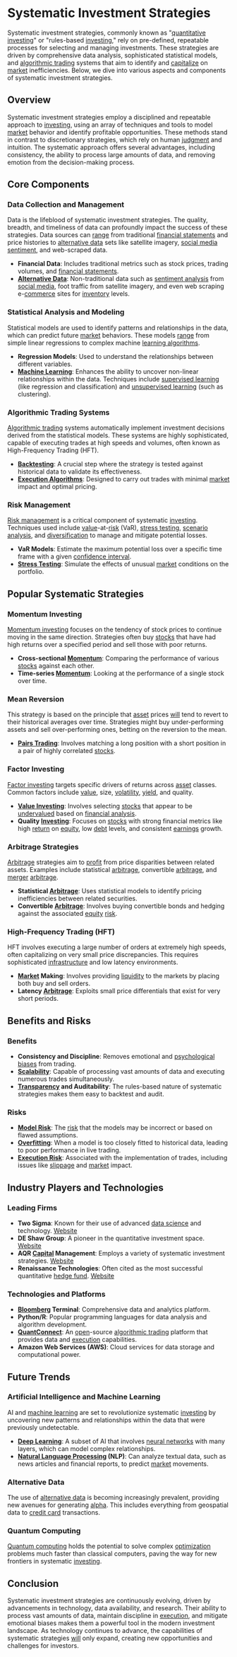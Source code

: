 # Systematic Investment Strategies

Systematic investment strategies, commonly known as "[quantitative investing](../q/quantitative_investing.md)" or "rules-based [investing](../i/investing.md)," rely on pre-defined, repeatable processes for selecting and managing investments. These strategies are driven by comprehensive data analysis, sophisticated statistical models, and [algorithmic trading](../a/algorithmic_trading.md) systems that aim to identify and [capitalize](../c/capitalize.md) on [market](../m/market.md) inefficiencies. Below, we dive into various aspects and components of systematic investment strategies.

## Overview

Systematic investment strategies employ a disciplined and repeatable approach to [investing](../i/investing.md), using an array of techniques and tools to model [market](../m/market.md) behavior and identify profitable opportunities. These methods stand in contrast to discretionary strategies, which rely on human [judgment](../j/judgment.md) and intuition. The systematic approach offers several advantages, including consistency, the ability to process large amounts of data, and removing emotion from the decision-making process.

## Core Components

### Data Collection and Management

Data is the lifeblood of systematic investment strategies. The quality, breadth, and timeliness of data can profoundly impact the success of these strategies. Data sources can [range](../r/range.md) from traditional [financial statements](../f/financial_statements.md) and price histories to [alternative data](../a/alternative_data.md) sets like satellite imagery, [social media sentiment](../s/social_media_sentiment.md), and web-scraped data.

- **Financial Data**: Includes traditional metrics such as stock prices, trading volumes, and [financial statements](../f/financial_statements.md).
- **[Alternative Data](../a/alternative_data.md)**: Non-traditional data such as [sentiment analysis](../s/sentiment_analysis.md) from [social media](../s/social_media.md), foot traffic from satellite imagery, and even web scraping e-[commerce](../c/commerce.md) sites for [inventory](../i/inventory.md) levels.

### Statistical Analysis and Modeling

Statistical models are used to identify patterns and relationships in the data, which can predict future [market](../m/market.md) behaviors. These models [range](../r/range.md) from simple linear regressions to complex machine [learning algorithms](../l/learning_algorithms_in_trading.md).

- **Regression Models**: Used to understand the relationships between different variables.
- **[Machine Learning](../m/machine_learning.md)**: Enhances the ability to uncover non-linear relationships within the data. Techniques include [supervised learning](../s/supervised_learning.md) (like regression and classification) and [unsupervised learning](../u/unsupervised_learning.md) (such as clustering).

### Algorithmic Trading Systems

[Algorithmic trading](../a/algorithmic_trading.md) systems automatically implement investment decisions derived from the statistical models. These systems are highly sophisticated, capable of executing trades at high speeds and volumes, often known as High-Frequency Trading (HFT).

- **[Backtesting](../b/backtesting.md)**: A crucial step where the strategy is tested against historical data to validate its effectiveness.
- **[Execution Algorithms](../e/execution_algorithms.md)**: Designed to carry out trades with minimal [market](../m/market.md) impact and optimal pricing.

### Risk Management

[Risk management](../r/risk_management.md) is a critical component of systematic [investing](../i/investing.md). Techniques used include [value](../v/value.md)-at-[risk](../r/risk.md) (VaR), [stress testing](../s/stress_testing_in_trading.md), [scenario analysis](../s/scenario_analysis.md), and [diversification](../d/diversification.md) to manage and mitigate potential losses.

- **VaR Models**: Estimate the maximum potential loss over a specific time frame with a given [confidence interval](../c/confidence_interval.md).
- **[Stress Testing](../s/stress_testing_in_trading.md)**: Simulate the effects of unusual [market](../m/market.md) conditions on the portfolio.

## Popular Systematic Strategies

### Momentum Investing

[Momentum investing](../m/momentum_investing.md) focuses on the tendency of stock prices to continue moving in the same direction. Strategies often buy [stocks](../s/stock.md) that have had high returns over a specified period and sell those with poor returns.

- **Cross-sectional [Momentum](../m/momentum.md)**: Comparing the performance of various [stocks](../s/stock.md) against each other.
- **Time-series [Momentum](../m/momentum.md)**: Looking at the performance of a single stock over time.

### Mean Reversion

This strategy is based on the principle that [asset](../a/asset.md) prices [will](../w/will.md) tend to revert to their historical averages over time. Strategies might buy under-performing assets and sell over-performing ones, betting on the reversion to the mean.

- **[Pairs Trading](../p/pairs_trading.md)**: Involves matching a long position with a short position in a pair of highly correlated [stocks](../s/stock.md).

### Factor Investing

[Factor investing](../f/factor_investing.md) targets specific drivers of returns across [asset](../a/asset.md) classes. Common factors include [value](../v/value.md), size, [volatility](../v/volatility.md), [yield](../y/yield.md), and quality.

- **[Value Investing](../v/value_investing.md)**: Involves selecting [stocks](../s/stock.md) that appear to be [undervalued](../u/undervalued.md) based on [financial analysis](../f/financial_analysis.md).
- **Quality [Investing](../i/investing.md)**: Focuses on [stocks](../s/stock.md) with strong financial metrics like high [return](../r/return.md) on [equity](../e/equity.md), low [debt](../d/debt.md) levels, and consistent [earnings](../e/earnings.md) growth.

### Arbitrage Strategies

[Arbitrage](../a/arbitrage.md) strategies aim to [profit](../p/profit.md) from price disparities between related assets. Examples include statistical [arbitrage](../a/arbitrage.md), convertible [arbitrage](../a/arbitrage.md), and [merger](../m/merger.md) [arbitrage](../a/arbitrage.md).

- **Statistical [Arbitrage](../a/arbitrage.md)**: Uses statistical models to identify pricing inefficiencies between related securities.
- **Convertible [Arbitrage](../a/arbitrage.md)**: Involves buying convertible bonds and hedging against the associated [equity](../e/equity.md) [risk](../r/risk.md).

### High-Frequency Trading (HFT)

HFT involves executing a large number of orders at extremely high speeds, often capitalizing on very small price discrepancies. This requires sophisticated [infrastructure](../i/infrastructure.md) and low latency environments.

- **[Market](../m/market.md) Making**: Involves providing [liquidity](../l/liquidity.md) to the markets by placing both buy and sell orders.
- **Latency [Arbitrage](../a/arbitrage.md)**: Exploits small price differentials that exist for very short periods.

## Benefits and Risks

### Benefits

- **Consistency and Discipline**: Removes emotional and [psychological biases](../p/psychological_biases_in_trading.md) from trading.
- **[Scalability](../s/scalability.md)**: Capable of processing vast amounts of data and executing numerous trades simultaneously.
- **[Transparency](../t/transparency.md) and Auditability**: The rules-based nature of systematic strategies makes them easy to backtest and audit.

### Risks

- **[Model Risk](../m/model_risk.md)**: The [risk](../r/risk.md) that the models may be incorrect or based on flawed assumptions.
- **[Overfitting](../o/overfitting.md)**: When a model is too closely fitted to historical data, leading to poor performance in live trading.
- **[Execution Risk](../e/execution_risk.md)**: Associated with the implementation of trades, including issues like [slippage](../s/slippage.md) and [market](../m/market.md) impact.

## Industry Players and Technologies

### Leading Firms

- **Two Sigma**: Known for their use of advanced [data science](../d/data_science_in_trading.md) and technology. [Website](https://www.twosigma.com/)
- **DE Shaw Group**: A pioneer in the quantitative investment space. [Website](https://www.deshaw.com/)
- **AQR [Capital](../c/capital.md) Management**: Employs a variety of systematic investment strategies. [Website](https://www.aqr.com/)
- **Renaissance Technologies**: Often cited as the most successful quantitative [hedge fund](../h/hedge_fund.md). [Website](https://www.rentec.com/)

### Technologies and Platforms

- **[Bloomberg](../b/bloomberg.md) Terminal**: Comprehensive data and analytics platform.
- **Python/R**: Popular programming languages for data analysis and algorithm development.
- **[QuantConnect](../q/quantconnect.md)**: An [open](../o/open.md)-source [algorithmic trading](../a/algorithmic_trading.md) platform that provides data and [execution](../e/execution.md) capabilities.
- **Amazon Web Services (AWS)**: Cloud services for data storage and computational power.

## Future Trends

### Artificial Intelligence and Machine Learning

AI and [machine learning](../m/machine_learning.md) are set to revolutionize systematic [investing](../i/investing.md) by uncovering new patterns and relationships within the data that were previously undetectable.

- **[Deep Learning](../d/deep_learning.md)**: A subset of AI that involves [neural networks](../n/neural_networks_in_trading.md) with many layers, which can model complex relationships.
- **[Natural Language Processing](../n/natural_language_processing_(nlp)_in_trading.md) (NLP)**: Can analyze textual data, such as news articles and financial reports, to predict [market](../m/market.md) movements.

### Alternative Data

The use of [alternative data](../a/alternative_data.md) is becoming increasingly prevalent, providing new avenues for generating [alpha](../a/alpha.md). This includes everything from geospatial data to [credit card](../c/credit_card.md) transactions.

### Quantum Computing

[Quantum computing](../q/quantum_computing_in_trading.md) holds the potential to solve complex [optimization](../o/optimization.md) problems much faster than classical computers, paving the way for new frontiers in systematic [investing](../i/investing.md).

## Conclusion

Systematic investment strategies are continuously evolving, driven by advancements in technology, data availability, and research. Their ability to process vast amounts of data, maintain discipline in [execution](../e/execution.md), and mitigate emotional biases makes them a powerful tool in the modern investment landscape. As technology continues to advance, the capabilities of systematic strategies [will](../w/will.md) only expand, creating new opportunities and challenges for investors.